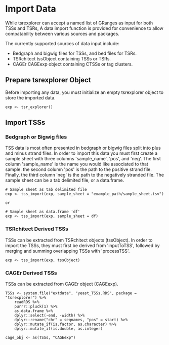 
# Import Data

While tsrexplorer can accept a named list of GRanges as input for both TSSs and TSRs, 
A data import function is provided for convenience to allow compatability between various sources and packages.

The currently supported sources of data input include:

* Bedgraph and bigwig files for TSSs, and bed files for TSRs.
* TSRchitect tssObject containing TSSs or TSRs.
* CAGEr CAGEexp object containing CTSSs or tag clusters.

## Prepare tsrexplorer Object

Before importing any data, you must initialize an empty tsrexplorer object to store the imported data.

```
exp <- tsr_explorer()
```

## Import TSSs

### Bedgraph or Bigwig files

TSS data is most often presented in bedgraph or bigwig files split into plus and minus strand files.
In order to import this data you must first create a sample sheet with three columns 'sample_name', 'pos', and 'neg'.
The first column 'sample_name' is the name you would like associated to that sample.
the second column 'pos' is the path to the positive strand file.
Finally, the third column 'neg' is the path to the negatively stranded file.
The sample sheet can be a tab delimited file, or a data.frame.

```
# Sample sheet as tab delimited file
exp <- tss_import(exp, sample_sheet = "example_path/sample_sheet.tsv")

or

# Sample sheet as data.frame 'df'
exp <- tss_import(exp, sample_sheet = df)
```

### TSRchitect Derived TSSs

TSSs can be extracted from TSRchitect objects (tssObject).
In order to import the TSSs, they must first be derived from 'inputToTSS',
followed by merging and summing overlapping TSSs with 'processTSS'.


```
exp <- tss_import(exp, tssObject)
```

### CAGEr Derived TSSs

TSSs can be extracted from CAGEr object (CAGEexp).

```
TSSs <- system.file("extdata", "yeast_TSSs.RDS", package = "tsrexplorer") %>%
	readRDS %>%
	purrr::pluck(1) %>%
	as.data.frame %>%
	dplyr::select(-end, -width) %>%
	dplyr::rename("chr" = seqnames, "pos" = start) %>%
	dplyr::mutate_if(is.factor, as.character) %>%
	dplyr::mutate_if(is.double, as.integer)

cage_obj <- as(TSSs, "CAGEexp")
